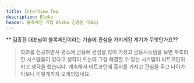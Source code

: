 ```yaml
---
title: InterView Two
description: Bloko
header: 블록체인 기업 Bloko 김종환 대표님
---
```


** 김종환 대표님이 블록체인이라는 기술에 관심을 가지게된 계기가 무엇인가요??
> 학과를 전공하면서 평소에 금융에 관심을 많이 가졌고 금융시스템을 보면 부조리한 시스템들이 있다고 생각이 드는데 그걸 해결할 수 있는 시스템이 비트코인이라고 생각을 했습니다. 계속해서 비트코인에 흥미를 가지고 관심을 두고 나아가다보니 이렇게까지 오게되었네요.
